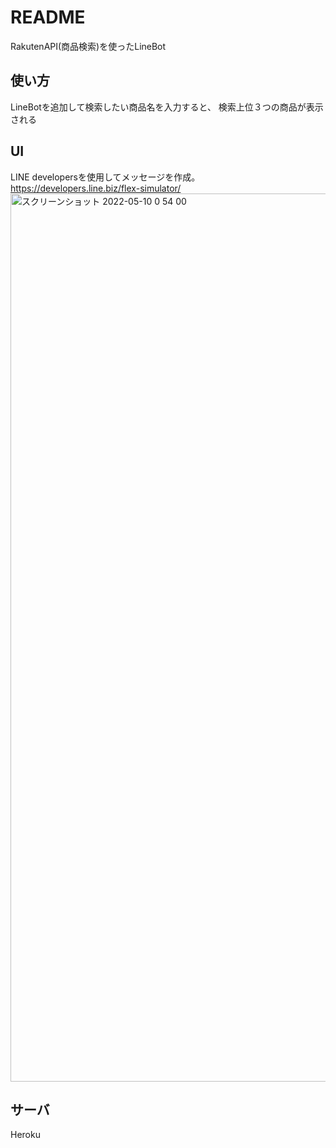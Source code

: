 # README
RakutenAPI(商品検索)を使ったLineBot
## 使い方
LineBotを追加して検索したい商品名を入力すると、
検索上位３つの商品が表示される
## UI
LINE developersを使用してメッセージを作成。
https://developers.line.biz/flex-simulator/
<img width="1421" alt="スクリーンショット 2022-05-10 0 54 00" src="https://user-images.githubusercontent.com/49493561/167449906-c3bf5997-77b3-4cc8-898d-d0965d0eab86.png">

## サーバ
Heroku
